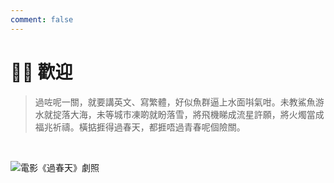 ```yaml
---
comment: false
---
```


# 👋🏻 歡迎

> 過咗呢一關，就要講英文、寫繁體，好似魚群逼上水面唞氣咁。未教鯊魚游水就掟落大海，未等城市凍啲就盼落雪，將飛機睇成流星許願，將火燭當成福兆祈禱。橫掂捱得過春天，都捱唔過青春呢個險關。

<br>

![電影《過春天》劇照](https://cdn.jsdelivr.net/gh/PhoenixTechProject/HandbookPicBed/pic/thecrossing.webp)
